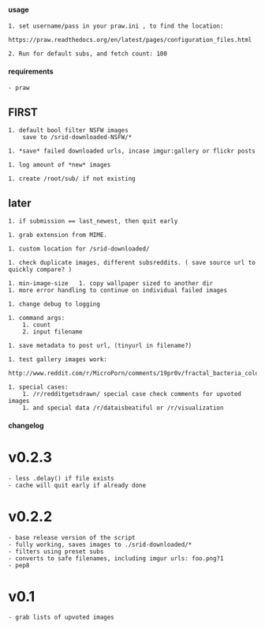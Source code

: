 #### usage ####

	1. set username/pass in your praw.ini , to find the location:
		https://praw.readthedocs.org/en/latest/pages/configuration_files.html

	2. Run for default subs, and fetch count: 100

#### requirements ####

	- praw

## FIRST ##

	1. default bool filter NSFW images
		save to /srid-downloaded-NSFW/*

	1. *save* failed downloaded urls, incase imgur:gallery or flickr posts

	1. log amount of *new* images

	1. create /root/sub/ if not existing

## later ##

	1. if submission == last_newest, then quit early

	1. grab extension from MIME.

	1. custom location for /srid-downloaded/

	1. check duplicate images, different subsreddits. ( save source url to quickly compare? )

	1. min-image-size 	1. copy wallpaper sized to another dir
	1. more error handling to continue on individual failed images

	1. change debug to logging

	1. command args:
		1. count
		2. input filename

	1. save metadata to post url, (tinyurl in filename?)

	1. test gallery images work:
		http://www.reddit.com/r/MicroPorn/comments/19pr0v/fractal_bacteria_colonies_xpost_from_rbiology/

	1. special cases:
		1. /r/redditgetsdrawn/ special case check comments for upvoted images
		1. and special data /r/dataisbeatiful or /r/visualization

#### changelog ####

# v0.2.3
	- less .delay() if file exists
	- cache will quit early if already done

# v0.2.2
	- base release version of the script
	- fully working, saves images to ./srid-downloaded/*
	- filters using preset subs
	- converts to safe filenames, including imgur urls: foo.png?1
	- pep8

# v0.1

	- grab lists of upvoted images
